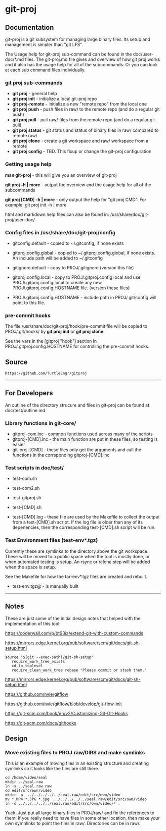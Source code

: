 # git-proj

## Documentation

git-proj is a git subsystem for managing large binary files.
Its setup and management is simpler than "git LFS".

The Usage help for git-proj sub-command can be found in the
doc/user-doc/*.md files. The git-proj.md file gives and overview of
how git proj works and it also has the usage help for all of the
subcommands. Or you can look at each sub command files individually.

### git proj sub-commands

* **git proj** - general help
* **git proj init** - initialize a local git-proj repo
* **git proj-remote** - initialize a new "remote repo" from the local one
* **git proj push** - push files in raw/ to the remote repo (and do a regular git push)
* **git proj pull** - pull raw/ files from the remote repo (and do a regular git pull)
* **git proj status** - git status and status of binary files in raw/ compared to remote raw/
* **git proj clone** - create a git workspace and raw/ workspace from a remote
* **git proj config** - TBD. This fixup or change the git-proj configuration

### Getting usage help

**man git-proj** - this will give you an overview of git-proj

**git proj -h | more** - output the overview and the usage help for all
of the subcommands

**git proj [CMD] -h | more** - only output the help for "git proj CMD".
For example: git proj init -h | more

html and markdown help files can also be found in:
/usr/share/doc/git-proj/user-doc/

### Config files in /usr/share/doc/git-proj/config

* gitconfig.default - copied to ~/.gitconfig, if none exists

* gitproj.config.global - copied to ~/.gitproj.config.global, if none
  exists. An include path will be added to ~/.gitconfig

* gitignore.default - copy to PROJ/.gitignore (version this file)

* gitproj.config.local - copy to PROJ/.gitproj.config.local and use
  PROJ/.gitproj.config.local to create any new
  PROJ/.gitproj.config.HOSTNAME file. (version these files)

* PROJ/.gitproj.config.HOSTNAME - include path in PROJ/.git/config will
  point to this file.

### pre-commit hooks

The file /usr/share/doc/git-proj/hook/pre-commit file will be copied
to PROJ/.git/hooks/ by **git proj init** or **git proj clone**

See the vars in the [gitproj "hook"] section in PROJ/.gitproj.config.HOSTNAME
for controlling the pre-commit hooks.

## Source

    https://github.com/TurtleEngr/gitproj

----------

## For Developers

An outline of the directory strucure and files in git-proj can be
found at: doc/test/outline.md

### Library functions in git-core/

* gitproj-com.inc - common functions used across many of the scripts
* gitproj-[CMD].inc - the main function are put in these files, so testing is easier
* git-proj-[CMD] - these files only get the arguments and call the functions in the corrsponding gitproj-[CMD].inc

### Test scripts in doc/test/

* test-com.sh
* test-com2.sh
* test-gitproj.sh
* test-[CMD].sh

* test-[CMD].log - these file are used by the Makefile to collect the
output from a test-[CMD].sh script. If the log file is older than any
of its depenencies, then the corresponding test-[CMD].sh script will
be run.

### Test Environment files (test-env*.tgz)

Currently these are symlinks to the directory above the git workspace.
These will be moved to a public space when the tool is mostly done, or
when automated testing is setup. An rsync or rclone step will be added when
the space is setup.

See the Makefile for how the tar-env*.tgz files are created and rebuilt.

* test-env.tgz@ - is manually built

----------

## Notes

These are just some of the initial design notes that helped with
the implementation of this tool.

https://coderwall.com/p/bt93ia/extend-git-with-custom-commands

https://mirrors.edge.kernel.org/pub/software/scm/git/docs/git-sh-setup.html

    source "$(git --exec-path)/git-sh-setup"
       require_work_tree_exists
       cd_to_toplevel
       require_clean_work_tree rebase "Please commit or stash them."

https://mirrors.edge.kernel.org/pub/software/scm/git/docs/git-sh-setup.html

https://github.com/nvie/gitflow

https://github.com/nvie/gitflow/blob/develop/git-flow-init

https://git-scm.com/book/en/v2/Customizing-Git-Git-Hooks

https://git-scm.com/docs/githooks

## Design

### Move existing files to PROJ.raw/DIRS and make symlinks

This is an example of moving files in an existing structure and
creating symlinks so it looks like the files are still there.

    cd /home/video/seal
    mkdir ../seal.raw
    ln -s ../seal.raw raw
    cd edit/src/own/video
    mkdir -p  ../../../../../seal.raw/edit/src/own/video
    mv *.MP4 *.JPG *.jpg  ../../../../../seal.raw/edit/src/own/video
    ln -s ../../../../../seal.raw/edit/src/own/video/* .

Yuck. Just put all large binary files in PROJ/raw/ and fix the
references to them. If you really need to have files in some other
location, then make your own symnlinks to point the files in
raw/. Directories can be in raw/.
